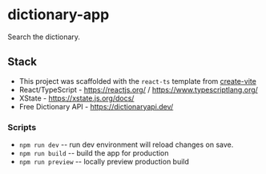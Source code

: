 # dictionary-app

Search the dictionary.

## Stack

- This project was scaffolded with the `react-ts` template from [create-vite](https://github.com/vitejs/vite/tree/main/packages/create-vite)
- React/TypeScript - https://reactjs.org/ / https://www.typescriptlang.org/
- XState - https://xstate.js.org/docs/
- Free Dictionary API - https://dictionaryapi.dev/

### Scripts

- `npm run dev` -- run dev environment will reload changes on save.
- `npm run build` -- build the app for production
- `npm run preview` -- locally preview production build
